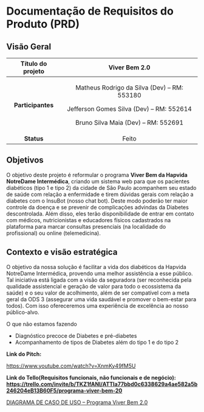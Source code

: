 # **Documentação de Requisitos do Produto (PRD)**
##
## Visão Geral

|**Título do projeto**|Viver Bem 2.0|
| :-: | :-: |
|<p></p><p>**Participantes**</p><p></p>|<p>Matheus Rodrigo da Silva (Dev) – RM: 553180</p><p>Jefferson Gomes Silva (Dev) – RM: 552614</p><p>Bruno Silva Maia (Dev) – RM: 552691</p>|
|**Status**|Feito|

##
## Objetivos
<a name="_heading=h.gjdgxs"></a>O objetivo deste projeto é reformular o programa **Viver Bem da Hapvida NotreDame Intermédica**, criando um sistema web para que os pacientes diabéticos (tipo 1 e tipo 2) da cidade de São Paulo acompanhem seu estado de saúde com relação a enfermidade e tirem dúvidas gerais com relação a diabetes com o InsuBot (nosso chat bot). Deste modo poderão ter maior controle da doença e se prevenir de complicações advindas da Diabetes descontrolada. Além disso, eles terão disponibilidade de entrar em contato com médicos, nutricionistas e educadores físicos cadastrados na plataforma para marcar consultas presenciais (na localidade do profissional) ou online (telemedicina).
##
## Contexto e visão estratégica
O objetivo da nossa solução é facilitar a vida dos diabéticos da Hapvida NotreDame Intermédica, provendo uma melhor assistência a esse público. Tal iniciativa está ligada com a visão da seguradora (ser reconhecida pela qualidade assistencial e geração de valor para todo o ecossistema da saúde) e o seu valor de acolhimento, além de ser compatível com a meta geral da ODS 3 (assegurar uma vida saudável e promover o bem-estar para todos). Com isso ofereceremos uma experiência de excelência ao nosso público-alvo.

O que não estamos fazendo

- Diagnóstico precoce de Diabetes e pré-diabetes
- Acompanhamento de tipos de Diabetes além do tipo 1 e do tipo 2


**Link do Pitch:** 

<https://www.youtube.com/watch?v=XnmKy49fM5U>

**Link do Tello(Requisitos funcionais, não funcionais e de negócio): <https://trello.com/invite/b/TKZ1fANI/ATTIa77bbd0c6338629a4ae582a5b246204eB13B60F5/programa-viver-bem-20>**

[DIAGRAMA DE CASO DE USO – Programa Viver Bem 2.0](https://github.com/Jeffergs/Global-Solution-----2Semestre-2023/blob/main/Programa%20Viver%20Bem%202.0.png)




